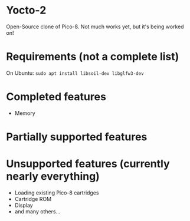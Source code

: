 # Yocto-2
Open-Source clone of Pico-8. Not much works yet, but it's being worked on!

# Requirements (not a complete list)

On Ubuntu:
`sudo apt install libsoil-dev libglfw3-dev`

# Completed features
- Memory

# Partially supported features

# Unsupported features (currently nearly everything)
 - Loading existing Pico-8 cartridges
 - Cartridge ROM
 - Display
 - and many others...
